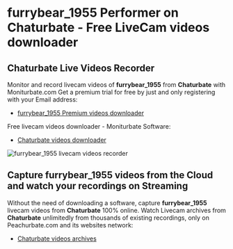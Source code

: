 # furrybear_1955 Performer on Chaturbate - Free LiveCam videos downloader

## Chaturbate Live Videos Recorder

Monitor and record livecam videos of **furrybear_1955** from **Chaturbate** with Moniturbate.com
Get a premium trial for free by just and only registering with your Email address:
* [furrybear_1955 Premium videos downloader](https://moniturbate.com/request-demo-licence-key.html)

Free livecam videos downloader - Moniturbate Software:
* [Chaturbate videos downloader](https://moniturbate.com/moniturbate-download-software.html)

![furrybear_1955 livecam videos recorder](https://peachurnet.com/templates/moniturbate-software.png)


## Capture furrybear_1955 videos from the Cloud and watch your recordings on Streaming

Without the need of downloading a software, capture **furrybear_1955** livecam videos from **Chaturbate** 100% online.
Watch Livecam archives from **Chaturbate** unlimitedly from thousands of existing recordings, only on Peachurbate.com and its websites network:
* [Chaturbate videos archives](https://peachurnet.com/)